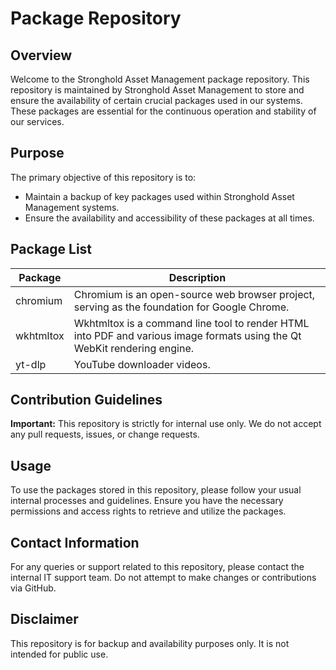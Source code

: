 # Package Repository

## Overview

Welcome to the Stronghold Asset Management package repository. This repository is maintained by Stronghold Asset Management to store and ensure the availability of certain crucial packages used in our
systems. These packages are essential for the continuous operation and stability of our services.

## Purpose

The primary objective of this repository is to:

- Maintain a backup of key packages used within Stronghold Asset Management systems.
- Ensure the availability and accessibility of these packages at all times.

## Package List

| Package   | Description                                                                                                              | 
|-----------|--------------------------------------------------------------------------------------------------------------------------|
| chromium  | Chromium is an open-source web browser project, serving as the foundation for Google Chrome.                             |
| wkhtmltox | Wkhtmltox is a command line tool to render HTML into PDF and various image formats using the Qt WebKit rendering engine. |
| yt-dlp    | YouTube downloader videos.                                                                                               |

## Contribution Guidelines

**Important:** This repository is strictly for internal use only. We do not accept any pull requests, issues, or change requests.

## Usage

To use the packages stored in this repository, please follow your usual internal processes and guidelines. Ensure you have the necessary permissions and access rights to retrieve and utilize the
packages.

## Contact Information

For any queries or support related to this repository, please contact the internal IT support team. Do not attempt to make changes or contributions via GitHub.

## Disclaimer

This repository is for backup and availability purposes only. It is not intended for public use.
